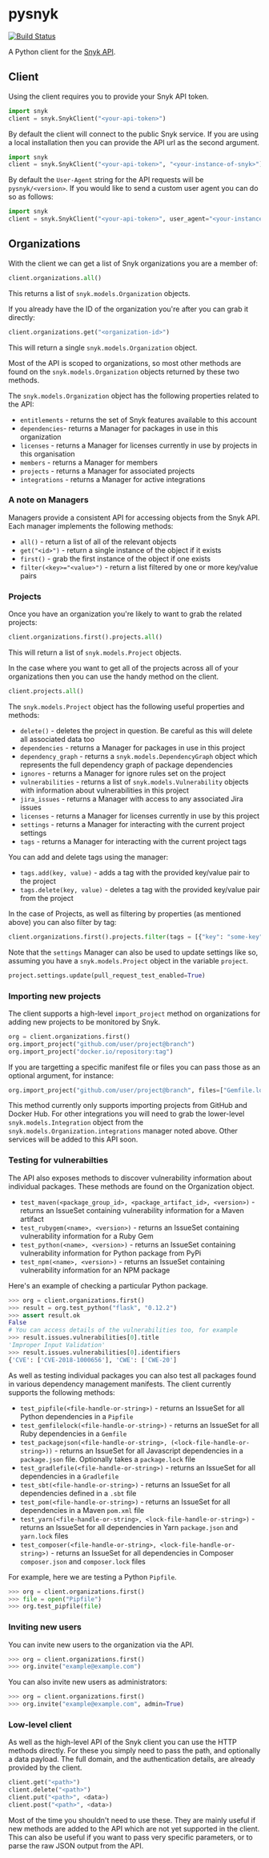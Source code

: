 # pysnyk

[![Build Status](https://travis-ci.org/snyk-labs/pysnyk.svg?branch=master)](https://travis-ci.org/snyk-labs/pysnyk)

A Python client for the [Snyk API](https://snyk.docs.apiary.io/#).

## Client

Using the client requires you to provide your Snyk API token.

```python
import snyk
client = snyk.SnykClient("<your-api-token>")
```

By default the client will connect to the public Snyk service. If you are using a local installation then you can provide the API url as the second argument.

```python
import snyk
client = snyk.SnykClient("<your-api-token>", "<your-instance-of-snyk>")
```

By default the `User-Agent` string for the API requests will be `pysnyk/<version>`. If you would like to send a custom user agent you can do so as follows:

```python
import snyk
client = snyk.SnykClient("<your-api-token>", user_agent="<your-instance-of-snyk>")
```

## Organizations

With the client we can get a list of Snyk organizations you are a member of:

```python
client.organizations.all()
```

This returns a list of `snyk.models.Organization` objects.

If you already have the ID of the organization you're after you can grab it directly:

```python
client.organizations.get("<organization-id>")
```

This will return a single `snyk.models.Organization` object.

Most of the API is scoped to organizations, so most other methods are found on the `snyk.models.Organization` objects returned by these two methods.

The `snyk.models.Organization` object has the following properties related to the API:

* `entitlements` - returns the set of Snyk features available to this account
* `dependencies`- returns a Manager for packages in use in this organization
* `licenses` - returns a Manager for licenses currently in use by projects in this organisation
* `members` - returns a Manager for members
* `projects` - returns a Manager for associated projects
* `integrations` - returns a Manager for active integrations

### A note on Managers

Managers provide a consistent API for accessing objects from the Snyk API. Each manager implements the following methods:

* `all()` - return a list of all of the relevant objects
* `get("<id>")` - return a single instance of the object if it exists
* `first()` - grab the first instance of the object if one exists
* `filter(<key>="<value>")` - return a list filtered by one or more key/value pairs

### Projects

Once you have an organization you're likely to want to grab the related projects:

```python
client.organizations.first().projects.all()
```

This will return a list of `snyk.models.Project` objects.

In the case where you want to get all of the projects across all of your organizations then you can use the handy method on the client.

```python
client.projects.all()
```

The `snyk.models.Project` object has the following useful properties and methods:

* `delete()` - deletes the project in question. Be careful as this will delete all associated data too
* `dependencies` - returns a Manager for packages in use in this project
* `dependency_graph` - returns a `snyk.models.DependencyGraph` object which represents the full dependency graph of package dependencies
* `ignores` - returns a Manager for ignore rules set on the project
* `vulnerabilities` - returns a list of `snyk.models.Vulnerability` objects with information about vulnerabilities in this project
* `jira_issues` - returns a Manager with access to any associated Jira issues
* `licenses` - returns a Manager for licenses currently in use by this project
* `settings` - returns a Manager for interacting with the current project settings  
* `tags` - returns a Manager for interacting with the current project tags 

You can add and delete tags using the manager:

* `tags.add(key, value)` - adds a tag with the provided key/value pair to the project
* `tags.delete(key, value)` - deletes a tag with the provided key/value pair from the project

In the case of Projects, as well as filtering by properties (as mentioned above) you can also filter by tag:

```python
client.organizations.first().projects.filter(tags = [{"key": "some-key", "value": "some-value"}])
```

Note that the `settings` Manager can also be used to update settings like so, assuming you have a `snyk.models.Project` object in the variable `project`.

```python
project.settings.update(pull_request_test_enabled=True)
```

### Importing new projects

The client supports a high-level `import_project` method on organizations for adding new projects to be monitored by Snyk.

```python
org = client.organizations.first()
org.import_project("github.com/user/project@branch")
org.import_project("docker.io/repository:tag")
```

If you are targetting a specific manifest file or files you can pass those as an optional argument, for instance:

```python
org.import_project("github.com/user/project@branch", files=["Gemfile.lock"])
```

This method currently only supports importing projects from GitHub and Docker Hub. For other integrations you will need to grab the lower-level `snyk.models.Integration` object from the `snyk.models.Organization.integrations` manager noted above. Other services will be added to this API soon.


### Testing for vulnerabilties

The API also exposes methods to discover vulnerability information about individual packages. These methods are found on the Organization object.

* `test_maven(<package_group_id>, <package_artifact_id>, <version>)` - returns an IssueSet containing vulnerability information for a Maven artifact
* `test_rubygem(<name>, <version>)` - returns an IssueSet containing vulnerability information for a Ruby Gem
* `test_python(<name>, <version>)` - returns an IssueSet containing vulnerability information for Python package from PyPi
* `test_npm(<name>, <version>)` - returns an IssueSet containing vulnerability information for an NPM package


Here's an example of checking a particular Python package.

```python
>>> org = client.organizations.first()
>>> result = org.test_python("flask", "0.12.2")
>>> assert result.ok
False
# You can access details of the vulnerabilities too, for example
>>> result.issues.vulnerabilities[0].title
'Improper Input Validation'
>>> result.issues.vulnerabilities[0].identifiers
{'CVE': ['CVE-2018-1000656'], 'CWE': ['CWE-20']
```

As well as testing individual packages you can also test all packages found in various dependency management manifests. The client currently supports the following methods:

* `test_pipfile(<file-handle-or-string>)` - returns an IssueSet for all Python dependencies in a `Pipfile` 
* `test_gemfilelock(<file-handle-or-string>)` - returns an IssueSet for all Ruby dependencies in a `Gemfile`
* `test_packagejson(<file-handle-or-string>, (<lock-file-handle-or-string>))` - returns an IssueSet for all Javascript dependencies in a `package.json` file. Optionally takes a `package.lock` file
* `test_gradlefile(<file-handle-or-string>)` - returns an IssueSet for all dependencies in a `Gradlefile` 
* `test_sbt(<file-handle-or-string>)` - returns an IssueSet for all dependencies defined in a `.sbt` file 
* `test_pom(<file-handle-or-string>)` - returns an IssueSet for all dependencies in a Maven `pom.xml` file
* `test_yarn(<file-handle-or-string>, <lock-file-handle-or-string>)` - returns an IssueSet for all dependencies in Yarn `package.json` and `yarn.lock` files
* `test_composer(<file-handle-or-string>, <lock-file-handle-or-string>)` - returns an IssueSet for all dependencies in Composer `composer.json` and `composer.lock` files

For example, here we are testing a Python `Pipfile`.

```python
>>> org = client.organizations.first()
>>> file = open("Pipfile")
>>> org.test_pipfile(file)
```

### Inviting new users

You can invite new users to the organization via the API.

```python
>>> org = client.organizations.first()
>>> org.invite("example@example.com")
```

You can also invite new users as administrators:

```python
>>> org = client.organizations.first()
>>> org.invite("example@example.com", admin=True)
```


### Low-level client

As well as the high-level API of the Snyk client you can use the HTTP methods directly. For these you simply need to pass the path, and optionally a data payload. The full domain, and the authentication details, are already provided by the client.

```python
client.get("<path>")
client.delete("<path>")
client.put("<path>", <data>)
client.post("<path>", <data>)
```

Most of the time you shouldn't need to use these. They are mainly useful if new methods are added to the API which are not yet supported in the client. This can also be useful if you want to pass very specific parameters, or to parse the raw JSON output from the API.
